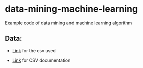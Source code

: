 # data-mining-machine-learning
Example code of data mining and machine learning algorithm

## Data:
- [Link](https://dados.gov.br/dataset/voos-e-operacoes-aereas-dados-estatisticos-do-transporte-aereo) for the csv used

- [Link](https://www.anac.gov.br/acesso-a-informacao/dados-abertos/areas-de-atuacao/voos-e-operacoes-aereas/dados-estatisticos-do-transporte-aereo/48-dados-estatisticos-do-transporte-aereo) for CSV documentation